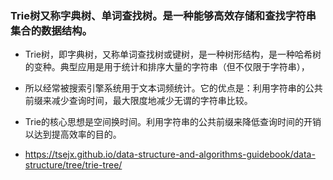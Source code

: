 ### Trie树又称字典树、单词查找树。是一种能够高效存储和查找字符串集合的数据结构。

- Trie树，即字典树，又称单词查找树或键树，是一种树形结构，是一种哈希树的变种。典型应用是用于统计和排序大量的字符串（但不仅限于字符串），
- 所以经常被搜索引擎系统用于文本词频统计。它的优点是：利用字符串的公共前缀来减少查询时间，最大限度地减少无谓的字符串比较。
- Trie的核心思想是空间换时间。利用字符串的公共前缀来降低查询时间的开销以达到提高效率的目的。



- https://tsejx.github.io/data-structure-and-algorithms-guidebook/data-structure/tree/trie-tree/